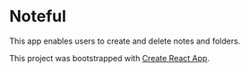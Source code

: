 # Noteful

This app enables users to create and delete notes and folders.

This project was bootstrapped with [Create React App](https://github.com/facebook/create-react-app).
